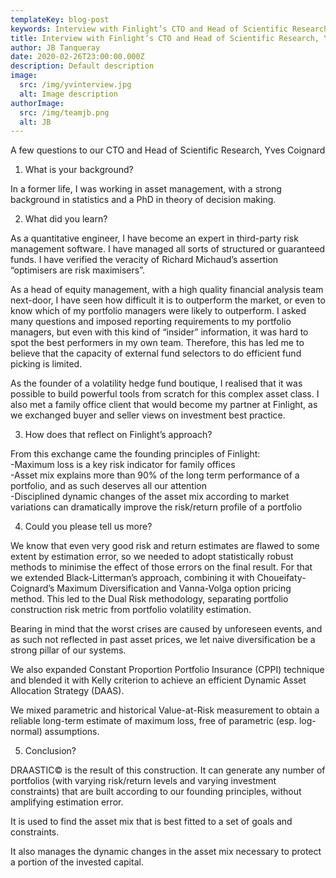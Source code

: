 ```yaml
---
templateKey: blog-post
keywords: Interview with Finlight’s CTO and Head of Scientific Research, Yves Coignard
title: Interview with Finlight’s CTO and Head of Scientific Research, Yves Coignard
author: JB Tanqueray
date: 2020-02-26T23:00:00.000Z
description: Default description
image:
  src: /img/yvinterview.jpg
  alt: Image description
authorImage: 
  src: /img/teamjb.png
  alt: JB
---
```

A few questions to our CTO and Head of Scientific Research, Yves Coignard

1) What is your background?

In a former life, I was working in asset management, with a strong background in statistics and a PhD in theory of decision making.

2) What did you learn?

As a quantitative engineer, I have become an expert in third-party risk management software. I have managed all sorts of structured or guaranteed funds. I have verified the veracity of Richard Michaud’s assertion “optimisers are risk maximisers”.

As a head of equity management, with a high quality financial analysis team next-door, I have seen how difficult it is to outperform the market, or even to know which of my portfolio managers were likely to outperform. I asked many questions and imposed reporting requirements to my portfolio managers, but even with this kind of “insider” information, it was hard to spot the best performers in my own team. Therefore, this has led me to believe that the capacity of external fund selectors to do efficient fund picking is limited.

As the founder of a volatility hedge fund boutique, I realised that it was possible to build powerful tools from scratch for this complex asset class. I also met a family office client that would become my partner at Finlight, as we exchanged buyer and seller views on investment best practice.

3) How does that reflect on Finlight’s approach?

From this exchange came the founding principles of Finlight:\
-Maximum loss is a key risk indicator for family offices\
-Asset mix explains more than 90% of the long term performance of a portfolio, and as such deserves all our attention\
-Disciplined dynamic changes of the asset mix according to market variations can dramatically improve the risk/return profile of a portfolio

4) Could you please tell us more?

We know that even very good risk and return estimates are flawed to some extent by estimation error, so we needed to adopt statistically robust methods to minimise the effect of those errors on the final result. For that we extended Black-Litterman’s approach, combining it with Choueifaty-Coignard’s Maximum Diversification and Vanna-Volga option pricing method. This led to the Dual Risk methodology, separating portfolio construction risk metric from portfolio volatility estimation.

Bearing in mind that the worst crises are caused by unforeseen events, and as such not reflected in past asset prices, we let naive diversification be a strong pillar of our systems.

We also expanded Constant Proportion Portfolio Insurance (CPPI) technique and blended it with Kelly criterion to achieve an efficient Dynamic Asset Allocation Strategy (DAAS).

We mixed parametric and historical Value-at-Risk measurement to obtain a reliable long-term estimate of maximum loss, free of parametric (esp. log-normal) assumptions.

5) Conclusion?

DRAASTIC© is the result of this construction. It can generate any number of portfolios (with varying risk/return levels and varying investment constraints) that are built according to our founding principles, without amplifying estimation error.

It is used to find the asset mix that is best fitted to a set of goals and constraints.

It also manages the dynamic changes in the asset mix necessary to protect a portion of the invested capital.
